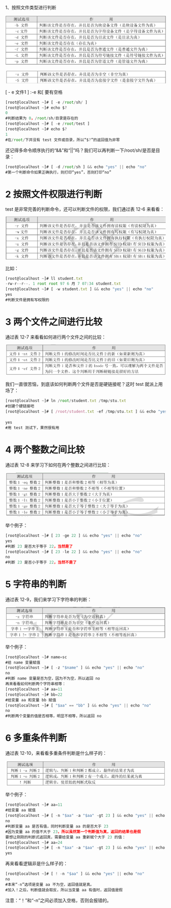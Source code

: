1、按照文件类型进行判断



![](images/WEBRESOURCE9b1b7ce370cf726de0d8ee4f53c38993截图.png)



![](images/WEBRESOURCE2b369de9f56c09d5433a5b034841ac27截图.png)

[  - e  文件1 ]   :-e 和[  要有空格

```javascript
[root@localhost ~]# [ -e /root/sh/ ]
[root@localhost ~]# echo $?
0
#判断结果为 0，/root/sh/目录是存在的
[root@localhost ~]# [ -e /root/test ]
[root@localhost ~]# echo $?
1
#在/root/下并没有 test 文件或目录，所以“$?”的返回值为非零
```

还记得多命令顺序执行的“&&”和“||”吗？我们可以再判断一下/root/sh/是否是目录：


```javascript
[root@localhost ~]# [ -d /root/sh ] && echo "yes" || echo "no"
#第一个判断命令如果正确执行，则打印“yes”，否则打印“no”
```



# 2 按照文件权限进行判断


test 是非常完善的判断命令，还可以判断文件的权限，我们通过表 12-6 来看看：



![](images/WEBRESOURCE315690671fcea5d23dda56351ae68d1f截图.png)

比如：


```javascript
[root@localhost ~]# ll student.txt
-rw-r--r--. 1 root root 97 6 月 7 07:34 student.txt
[root@localhost ~]# [ -w student.txt ] && echo "yes" || echo "no"
yes
#判断文件是拥有写权限的
```



# 3 两个文件之间进行比较


通过表 12-7 来看看如何进行两个文件之间的比较：



![](images/WEBRESOURCE01d5bd89e7bb1b0542fcbd7de8671e28截图.png)

我们一直很苦恼，到底该如何判断两个文件是否是硬链接呢？这时 test 就派上用场了：


```javascript
[root@localhost ~]# ln /root/student.txt /tmp/stu.txt
#创建个硬链接吧
[root@localhost ~]# [ /root/student.txt -ef /tmp/stu.txt ] && echo "yes" || echo "no"

yes
#用 test 测试下，果然很有用
```



# 4 两个整数之间比较


通过表 12-8 来学习下如何在两个整数之间进行比较：



![](images/WEBRESOURCEf15090dacd9ac0e98361fb3abe618a42截图.png)

举个例子：


```javascript
[root@localhost ~]# [ 23 -ge 22 ] && echo "yes" || echo "no"
yes
#判断 23 是否大于等于 22，当然是了
[root@localhost ~]# [ 23 -le 22 ] && echo "yes" || echo "no"
no
#判断 23 是否小于等于 22，当然不是了
```



# 5 字符串的判断


通过表 12-9，我们来学习下字符串的判断：



![](images/WEBRESOURCEfe4417c82ede9daf0fbc061c4b76ed71截图.png)

举个例子：


```javascript
[root@localhost ~]# name=sc
#给 name 变量赋值
[root@localhost ~]# [ -z "$name" ] && echo "yes" || echo "no"
no
#判断 name 变量是否为空，因为不为空，所以返回 no
再来看看如何判断两个字符串相等：
[root@localhost ~]# aa=11
[root@localhost ~]# bb=22
#给变量 aa 和变量 bb 赋值
[root@localhost ~]# [ "$aa" == "bb" ] && echo "yes" || echo "no"
no
#判断两个变量的值是否相等，明显不相等，所以返回 no

```

# 6 多重条件判断


通过表 12-10，来看看多重条件判断是什么样子的：



![](images/WEBRESOURCE07cddd729c93058461f071e1f14d3458截图.png)

举个例子：


```javascript
[root@localhost ~]# aa=11
#给变量 aa 赋值
[root@localhost ~]# [ -n "$aa" -a "$aa" -gt 23 ] && echo "yes" || echo "no"
no
#判断变量 aa 是否有值，同时判断变量 aa 的是否大于 23
#因为变量 aa 的值不大于 23，所以虽然第一个判断值为真，返回的结果也是假
要想让刚刚的判断式返回真，需要给变量 aa 重新赋个大于 23 的值：
[root@localhost ~]# aa=24
[root@localhost ~]# [ -n "$aa" -a "$aa" -gt 23 ] && echo "yes" || echo "no"
yes
```

再来看看逻辑非是什么样子的：


```javascript
[root@localhost ~]# [ ! -n "$aa" ] && echo "yes" || echo "no"
no
#本来“-n”选项是变量 aa 不为空，返回值就是真。
#加入！之后，判断值就会取反，所以当变量 aa 有值时，返回值是假
```

注意：“！”和“-n”之间必须加入空格，否则会报错的。





















































































